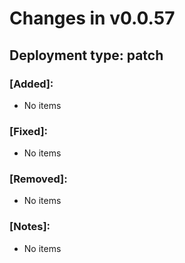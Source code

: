 # Changes in v0.0.57

## Deployment type: patch

### [Added]: 
<ul>
  <li>No items</li>
</ul>

### [Fixed]: 
<ul>
  <li>No items</li>
</ul>

### [Removed]: 
<ul>
  <li>No items</li>
</ul>

### [Notes]: 
<ul>
  <li>No items</li>
</ul>

